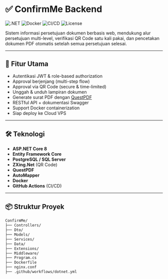 # ✅ ConfirmMe Backend

![.NET](https://img.shields.io/badge/.NET%208-success?logo=dotnet)
![Docker](https://img.shields.io/badge/containerized-docker-blue)
![CI/CD](https://github.com/SahrulRD-Smatel/ConfirmMe_APIs/actions/workflows/dotnet.yml/badge.svg)
![License](https://img.shields.io/badge/license-MIT-informational)

Sistem informasi persetujuan dokumen berbasis web, mendukung alur persetujuan multi-level, verifikasi QR Code satu kali pakai, dan pencetakan dokumen PDF otomatis setelah semua persetujuan selesai.

---

## 🚀 Fitur Utama

- Autentikasi JWT & role-based authorization
- Approval berjenjang (multi-step flow)
- Approval via QR Code (secure & time-limited)
- Unggah & unduh lampiran dokumen
- Generate surat PDF dengan [QuestPDF](https://www.questpdf.com/)
- RESTful API + dokumentasi Swagger
- Support Docker containerization
- Siap deploy ke Cloud VPS

---

## 🛠️ Teknologi

- **ASP.NET Core 8**
- **Entity Framework Core**
- **PostgreSQL / SQL Server**
- **ZXing.Net** (QR Code)
- **QuestPDF**
- **AutoMapper**
- **Docker**
- **GitHub Actions** (CI/CD)

---

## 📦 Struktur Proyek

```bash
ConfirmMe/
├── Controllers/
├── Dto/
├── Models/
├── Services/
├── Data/
├── Extensions/
├── Middleware/
├── Program.cs
├── Dockerfile
├── nginx.conf
├── .github/workflows/dotnet.yml
